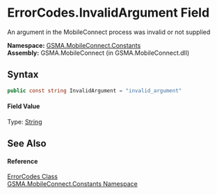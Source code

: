 ErrorCodes.InvalidArgument Field
================================
An argument in the MobileConnect process was invalid or not supplied

**Namespace:** [GSMA.MobileConnect.Constants][1]  
**Assembly:** GSMA.MobileConnect (in GSMA.MobileConnect.dll)

Syntax
------

```csharp
public const string InvalidArgument = "invalid_argument"
```

#### Field Value
Type: [String][2]

See Also
--------

#### Reference
[ErrorCodes Class][3]  
[GSMA.MobileConnect.Constants Namespace][1]  

[1]: ../README.md
[2]: http://msdn.microsoft.com/en-us/library/s1wwdcbf
[3]: README.md
[4]: ../../_icons/Help.png
